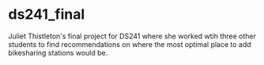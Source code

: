 # ds241_final

Juliet Thistleton's final project for DS241 where she worked wtih three other students to find recommendations on where the most optimal place to add bikesharing stations would be. 